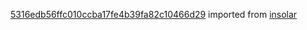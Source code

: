 [5316edb56ffc010ccba17fe4b39fa82c10466d29](https://github.com/insolar/insolar/commit/5316edb56ffc010ccba17fe4b39fa82c10466d29) imported from [insolar](https://github.com/insolar/insolar)
